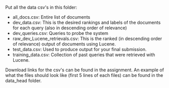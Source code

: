 Put all the data csv's in this folder:
- all_docs.csv: Entire list of documents
- dev_data.csv: This is the desired rankings and labels of the documents for each query (also in descending order of relevance)
- dev_queries.csv: Queries to probe the system
- raw_dev_Lucene_retrievals.csv: This is the ranked (in descending order of relevance) output of documents using Lucene.
- test_data.csv: Used to produce output for your final submission. 
- training_data.csv: Collection of past queries that were retrieved with Lucene.

Download links for the csv's can be found in the assignment. An example of what the files should look like (first 5 lines of each files) can be found in the data_head folder. 